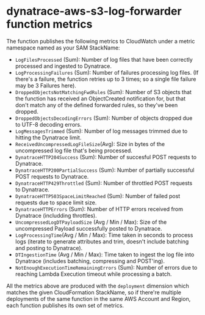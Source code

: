 # dynatrace-aws-s3-log-forwarder function metrics

The function publishes the following metrics to CloudWatch under a metric namespace named as your SAM StackName:

* `LogFilesProcessed` (Sum): Number of log files that have been correctly processed and ingested to Dynatrace.
* `LogProcessingFailures` (Sum): Number of failures processing log files. (If there's a failure, the function retries up to 3 times; so a single file failure may be 3 Failures here).
* `DroppedObjectsNotMatchingFwdRules` (Sum): Number of S3 objects that the function has received an ObjectCreated notification for, but that don't match any of the defined forwarded rules, so they've been dropped.
* `DroppedObjectsDecodingErrors` (Sum): Number of objects dropped due to UTF-8 decoding errors.
* `LogMessagesTrimmed` (Sum): Number of log messages trimmed due to hitting the Dynatrace limit.
* `ReceivedUncompressedLogFileSize`(Avg): Size in bytes of the uncompressed log file that's being processed.
* `DynatraceHTTP204Success` (Sum): Number of succesful POST requests to Dynatrace.
* `DynatraceHTTP200PartialSuccess` (Sum): Number of partially successful POST requests to Dynatrace.
* `DynatraceHTTP429Throttled` (Sum): Number of throttled POST requests to Dynatrace.
* `DynatraceHTTP503SpaceLimitReached` (Sum): Number of failed post requests due to space limit size.
* `DynatraceHTTPErrors` (Sum): Number of HTTP errors received from Dynatrace (includding throttles).
* `UncompressedLogDTPayloadSize` (Avg / Min / Max): Size of the uncompressed Payload successfully posted to Dynatrace.
* `LogProcessingTime`(Avg / Min / Max): Time taken in seconds to process logs (iterate to generate attributes and trim, doesn't include batching and posting to Dynatrace).
* `DTIngestionTime` (Avg / Min / Max): Time taken to ingest the log file into Dynatrace (includes batching, compressing and POST'ing).
* `NotEnoughExecutionTimeRemainingErrors` (Sum): Number of errors due to reaching Lambda Execution timeout while processing a batch.

All the metrics above are produced with the `deployment` dimension which matches the given CloudFormation StackName, so if there're multiple deployments of the same function in the same AWS Account and Region, each function publishes its own set of metrics.
